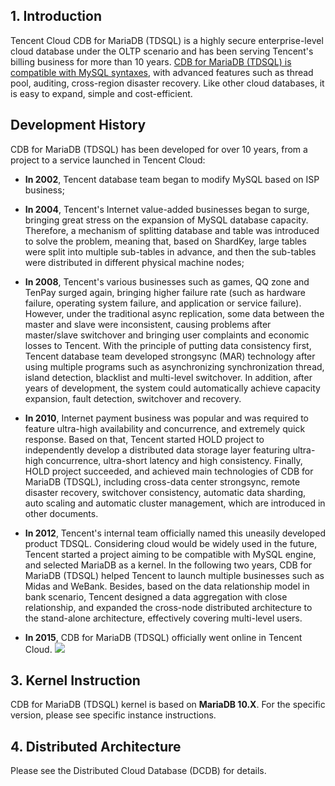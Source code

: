 ## 1. Introduction
Tencent Cloud CDB for MariaDB (TDSQL) is a highly secure enterprise-level cloud database under the OLTP scenario and has been serving Tencent's billing business for more than 10 years. [CDB for MariaDB (TDSQL) is compatible with MySQL syntaxes](https://www.qcloud.com/document/product/237/6988), with advanced features such as thread pool, auditing, cross-region disaster recovery. Like other cloud databases, it is easy to expand, simple and cost-efficient.

## Development History

CDB for MariaDB (TDSQL) has been developed for over 10 years, from a project to a service launched in Tencent Cloud:

- **In 2002**, Tencent database team began to modify MySQL based on ISP business;

- **In 2004**, Tencent's Internet value-added businesses began to surge, bringing great stress on the expansion of MySQL database capacity. Therefore, a mechanism of splitting database and table was introduced to solve the problem, meaning that, based on ShardKey, large tables were split into multiple sub-tables in advance, and then the sub-tables were distributed in different physical machine nodes; 

- **In 2008**, Tencent's various businesses such as games, QQ zone and TenPay surged again, bringing higher failure rate (such as hardware failure, operating system failure, and application or service failure). However, under the traditional async replication, some data between the master and slave were inconsistent, causing problems after master/slave switchover and bringing user complaints and economic losses to Tencent. With the principle of putting data consistency first, Tencent database team developed strongsync (MAR) technology after using multiple programs such as asynchronizing synchronization thread, island detection, blacklist and multi-level switchover. In addition, after years of development, the system could automatically achieve capacity expansion, fault detection, switchover and recovery.

-  **In 2010**, Internet payment business was popular and was required to feature ultra-high availability and concurrence, and extremely quick response. Based on that, Tencent started HOLD project to independently develop a distributed data storage layer featuring ultra-high concurrence, ultra-short latency and high consistency. Finally, HOLD project succeeded, and achieved main technologies of CDB for MariaDB (TDSQL), including cross-data center strongsync, remote disaster recovery, switchover consistency, automatic data sharding, auto scaling and automatic cluster management, which are introduced in other documents.

-   **In 2012**, Tencent's internal team officially named this uneasily developed product TDSQL. Considering cloud would be widely used in the future, Tencent started a project aiming to be compatible with MySQL engine, and selected MariaDB as a kernel. In the following two years, CDB for MariaDB (TDSQL) helped Tencent to launch multiple businesses such as Midas and WeBank. Besides, based on the data relationship model in bank scenario, Tencent designed a data aggregation with close relationship, and expanded the cross-node distributed architecture to the stand-alone architecture, effectively covering multi-level users.

-   **In 2015**, CDB for MariaDB (TDSQL) officially went online in Tencent Cloud.
![](//mccdn.qcloud.com/static/img/dc286f4282a5d487955ed89cef93ba69/image.png)

## 3. Kernel Instruction
CDB for MariaDB (TDSQL) kernel is based on **MariaDB 10.X**. For the specific version, please see specific instance instructions.

## 4. Distributed Architecture
Please see the Distributed Cloud Database (DCDB) for details.
